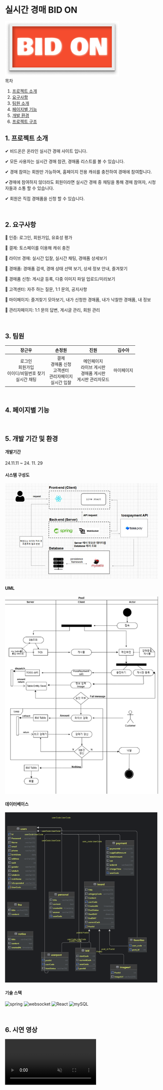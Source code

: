 # 실시간 경매 BID ON
<img src="https://github.com/gangnam-auction/gangnam-auction/blob/main/FrontEnd/auction-front/src/assets/logo.png?raw=true"/>  
<br>

<summary>목차</summary>

1. [프로젝트 소개](#intro)
2. [요구사항](#reqirements)
3. [팀원 소개](#members)
4. [페이지별 기능](#page)
5. [개발 환경](#env)
6. [프로젝트 구조](#try)


## 1. <span id="intro">프로젝트 소개</span>

✔ 비드온은 온라인 실시간 경매 사이트 입니다.

✔ 모든 사용자는 실시간 경매 참관, 경매품 리스트를 볼 수 있습니다.

✔ 경매 참여는 회원만 가능하며, 홈페이지 전용 캐쉬를 충전하여 경매에 참여합니다.

✔경매에 참여하지 않더라도 회원이라면 실시간 경매 중 채팅을 통해 경매 참여자, 시청자들과 소통 할 수 있습니다.

✔ 회원은 직접 경매품을 신청 할 수 있습니다.

<br>

## 2. <span id="reqirements">요구사항</span>

📁 인증: 로그인, 회원가입, 유효성 평가

📁 결제: 토스페이를 이용해 캐쉬 충전

📁 라이브 경매: 실시간 입찰, 실시간 채팅, 경매품 상세보기

📁 경매품: 경매품 검색, 경매 상태 선택 보기, 상세 정보 안내, 즐겨찾기

📁 경매품 신청: 게시글 등록, 다중 이미지 파일 업로드/미리보기

📁 고객센터: 자주 하는 질문,  1:1 문의, 공지사항

📁 마이페이지: 즐겨찾기 모아보기, 내가 신청한 경매품, 내가 낙찰한 경매품, 내 정보

📁 관리자페이지: 1:1 문의 답변, 게시글 관리, 회원 관리

<br>
  
## 3. <span id="members">팀원</span>
| **장근우** | **손정원** | **진원** | **김수아** |
| :-------: | :-------: | :-------: | :-------: |
| 로그인 <br>회원가입 <br>이이디/비밀번호 찾기 <br>실시간 채팅 | 결제 <br> 경매품 신청 <br>고객센터 <br>관리자페이지 <br>실시간 입찰 | 메인페이지 <br> 라이브 게시판 <br> 경매품 게시판 <br>게시판 관리자모드 | 마이페이지 | 

<br>

## 4. <span id="page">페이지별 기능</span>


<br>

## 5. <span id="env">개발 기간 및 환경</span>

#### 개발기간 
24.11.11 ~ 24. 11. 29

#### 시스템 구성도
<img src="https://github.com/gangnam-auction/gangnam-auction/blob/main/FrontEnd/auction-front/src/assets/%EC%95%84%ED%82%A4%ED%85%8C%EC%B2%98.png?raw=true" alt="Architecture" />

#### UML
<img src="https://github.com/gangnam-auction/gangnam-auction/blob/main/FrontEnd/auction-front/src/assets/uml.png?raw=true"/>

#### 데이터베이스
<img src="https://github.com/gangnam-auction/gangnam-auction/blob/main/FrontEnd/auction-front/src/assets/ER.png?raw=true" alt="ERD" />


#### 기술 스택
<p>
  <img src="https://encrypted-tbn0.gstatic.com/images?q=tbn:ANd9GcTCYhyRdLfsTs-6oNgoecS-fbb7-wm0ZEsotQ&s" alt="spring" style="width:50px; height:auto;"/>
<img src="https://velog.velcdn.com/images/exceed96/post/500d9e8f-968d-47de-9670-c765fb0c7420/image.jpeg" alt="websocket" style="width:50px; height:auto;" />
  <img src="https://img.shields.io/badge/React-61DAFB?style=for-the-badge&logo=React&logoColor=white" alt="React" />
  <img src="https://img.shields.io/badge/MySQL-61DAFB?style=for-the-badge&logo=MySQL&logoColor=white" alt="mySQL" />
</p>

<br>

## 6. <sapn id="try">시연 영상</span>

<video src="https://github.com/gangnam-auction/gangnam-auction/raw/refs/heads/main/FrontEnd/auction-front/src/assets/%EC%A0%9C%EB%AA%A9%20%EC%97%86%EB%8A%94%20%EB%8F%99%EC%98%81%EC%83%81%20-%20Clipchamp%EB%A1%9C%20%EC%A0%9C%EC%9E%91.mp4" muted="muted"/>

